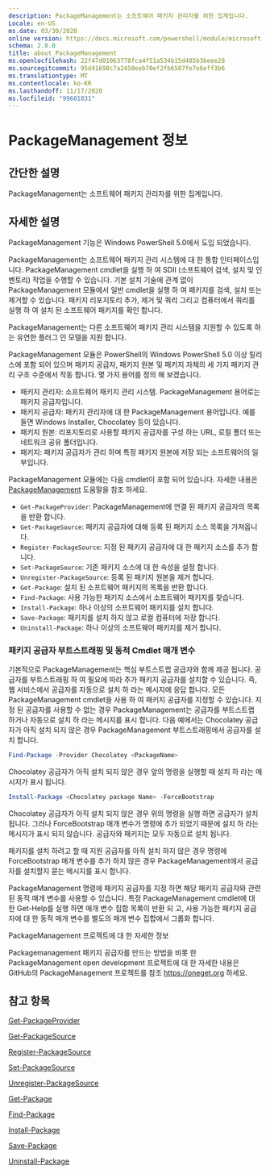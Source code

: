 ```yaml
---
description: PackageManagement는 소프트웨어 패키지 관리자를 위한 집계입니다.
Locale: en-US
ms.date: 03/30/2020
online version: https://docs.microsoft.com/powershell/module/microsoft.powershell.core/about/about_packagemanagement?view=powershell-7.2&WT.mc_id=ps-gethelp
schema: 2.0.0
title: about_PackageManagement
ms.openlocfilehash: 22f47d01063778fca4f51a534b15d485b3beee28
ms.sourcegitcommit: 95d41698c7a2450eeb70ef2fb6507fe7e6eff3b6
ms.translationtype: MT
ms.contentlocale: ko-KR
ms.lasthandoff: 11/17/2020
ms.locfileid: "99601831"
---
```

# <a name="about-packagemanagement"></a>PackageManagement 정보

## <a name="short-description"></a>간단한 설명
PackageManagement는 소프트웨어 패키지 관리자를 위한 집계입니다.

## <a name="long-description"></a>자세한 설명

PackageManagement 기능은 Windows PowerShell 5.0에서 도입 되었습니다.

PackageManagement는 소프트웨어 패키지 관리 시스템에 대 한 통합 인터페이스입니다. PackageManagement cmdlet을 실행 하 여 SDII (소프트웨어 검색, 설치 및 인벤토리) 작업을 수행할 수 있습니다. 기본 설치 기술에 관계 없이 PackageManagement 모듈에서 일반 cmdlet을 실행 하 여 패키지를 검색, 설치 또는 제거할 수 있습니다. 패키지 리포지토리 추가, 제거 및 쿼리 그리고 컴퓨터에서 쿼리를 실행 하 여 설치 된 소프트웨어 패키지를 확인 합니다.

PackageManagement는 다른 소프트웨어 패키지 관리 시스템을 지원할 수 있도록 하는 유연한 플러그 인 모델을 지원 합니다.

PackageManagement 모듈은 PowerShell의 Windows PowerShell 5.0 이상 릴리스에 포함 되어 있으며 패키지 공급자, 패키지 원본 및 패키지 자체의 세 가지 패키지 관리 구조 수준에서 작동 합니다. 몇 가지 용어를 정의 해 보겠습니다.

- 패키지 관리자: 소프트웨어 패키지 관리 시스템. PackageManagement 용어로는 패키지 공급자입니다.
- 패키지 공급자: 패키지 관리자에 대 한 PackageManagement 용어입니다. 예를 들면 Windows Installer, Chocolatey 등이 있습니다.
- 패키지 원본: 리포지토리로 사용할 패키지 공급자를 구성 하는 URL, 로컬 폴더 또는 네트워크 공유 폴더입니다.
- 패키지: 패키지 공급자가 관리 하며 특정 패키지 원본에 저장 되는 소프트웨어의 일부입니다.

PackageManagement 모듈에는 다음 cmdlet이 포함 되어 있습니다. 자세한 내용은 [PackageManagement](/powershell/module/packagemanagement) 도움말을 참조 하세요.

- `Get-PackageProvider`: PackageManagement에 연결 된 패키지 공급자의 목록을 반환 합니다.
- `Get-PackageSource`: 패키지 공급자에 대해 등록 된 패키지 소스 목록을 가져옵니다.
- `Register-PackageSource`: 지정 된 패키지 공급자에 대 한 패키지 소스를 추가 합니다.
- `Set-PackageSource`: 기존 패키지 소스에 대 한 속성을 설정 합니다.
- `Unregister-PackageSource`: 등록 된 패키지 원본을 제거 합니다.
- `Get-Package`: 설치 된 소프트웨어 패키지의 목록을 반환 합니다.
- `Find-Package`: 사용 가능한 패키지 소스에서 소프트웨어 패키지를 찾습니다.
- `Install-Package`: 하나 이상의 소프트웨어 패키지를 설치 합니다.
- `Save-Package`: 패키지를 설치 하지 않고 로컬 컴퓨터에 저장 합니다.
- `Uninstall-Package`: 하나 이상의 소프트웨어 패키지를 제거 합니다.

### <a name="package-provider-bootstrapping-and-dynamic-cmdlet-parameters"></a>패키지 공급자 부트스트래핑 및 동적 Cmdlet 매개 변수

기본적으로 PackageManagement는 핵심 부트스트랩 공급자와 함께 제공 됩니다. 공급자를 부트스트래핑 하 여 필요에 따라 추가 패키지 공급자를 설치할 수 있습니다. 즉, 웹 서비스에서 공급자를 자동으로 설치 하 라는 메시지에 응답 합니다. 모든 PackageManagement cmdlet을 사용 하 여 패키지 공급자를 지정할 수 있습니다. 지정 된 공급자를 사용할 수 없는 경우 PackageManagement는 공급자를 부트스트랩 하거나 자동으로 설치 하 라는 메시지를 표시 합니다. 다음 예에서는 Chocolatey 공급자가 아직 설치 되지 않은 경우 PackageManagement 부트스트래핑에서 공급자를 설치 합니다.

```powershell
Find-Package -Provider Chocolatey <PackageName>
```

Chocolatey 공급자가 아직 설치 되지 않은 경우 앞의 명령을 실행할 때 설치 하 라는 메시지가 표시 됩니다.

```powershell
Install-Package <Chocolatey package Name> -ForceBootstrap
```

Chocolatey 공급자가 아직 설치 되지 않은 경우 위의 명령을 실행 하면 공급자가 설치 됩니다. 그러나 ForceBootstrap 매개 변수가 명령에 추가 되었기 때문에 설치 하 라는 메시지가 표시 되지 않습니다. 공급자와 패키지는 모두 자동으로 설치 됩니다.

패키지를 설치 하려고 할 때 지원 공급자를 아직 설치 하지 않은 경우 명령에 ForceBootstrap 매개 변수를 추가 하지 않은 경우 PackageManagement에서 공급자를 설치할지 묻는 메시지를 표시 합니다.

PackageManagement 명령에 패키지 공급자를 지정 하면 해당 패키지 공급자와 관련 된 동적 매개 변수를 사용할 수 있습니다. 특정 PackageManagement cmdlet에 대 한 Get-Help를 실행 하면 매개 변수 집합 목록이 반환 되 고, 사용 가능한 패키지 공급자에 대 한 동적 매개 변수를 별도의 매개 변수 집합에서 그룹화 합니다.

PackageManagement 프로젝트에 대 한 자세한 정보

Packagemanagement 패키지 공급자를 만드는 방법을 비롯 한 PackageManagement open development 프로젝트에 대 한 자세한 내용은 GitHub의 PackageManagement 프로젝트를 참조 https://oneget.org 하세요.

## <a name="see-also"></a>참고 항목

[Get-PackageProvider](xref:PackageManagement.Get-PackageProvider)

[Get-PackageSource](xref:PackageManagement.Get-PackageSource)

[Register-PackageSource](xref:PackageManagement.Register-PackageSource)

[Set-PackageSource](xref:PackageManagement.Set-PackageSource)

[Unregister-PackageSource](xref:PackageManagement.Unregister-PackageSource)

[Get-Package](xref:PackageManagement.Get-Package)

[Find-Package](xref:PackageManagement.Find-Package)

[Install-Package](xref:PackageManagement.Install-Package)

[Save-Package](xref:PackageManagement.Save-Package)

[Uninstall-Package](xref:PackageManagement.Uninstall-Package)

